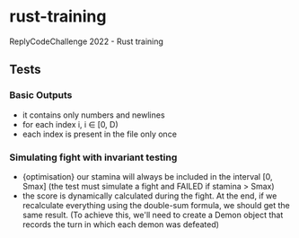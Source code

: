 # rust-training

ReplyCodeChallenge 2022 - Rust training


## Tests

### Basic Outputs

- it contains only numbers and newlines
- for each index i, i ∈ [0, D)
- each index is present in the file only once

### Simulating fight with invariant testing

- {optimisation} our stamina will always be included in the interval [0, Smax]   (the test must simulate a fight and FAILED if stamina > Smax)
- the score is dynamically calculated during the fight. At the end, if we recalculate everything using the double-sum formula, we should get the same result.   (To achieve this, we'll need to create a Demon object that records the turn in which each demon was defeated)